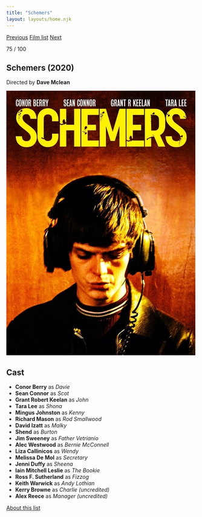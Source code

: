 ```yaml
---
title: "Schemers"
layout: layouts/home.njk
---
```


<nav class="films">
  <a class="prev" href="../first-cow">Previous</a>
  <a href="../">Film list</a>
  <a class="next" href="../eternal-beauty">Next</a>
</nav>

<p>75 / 100</p>

<article class="film">
  <h1>Schemers (2020)</h1>

  <p class="director">
    Directed by <strong>Dave Mclean</strong>
  </p>

  <img src="../films/posters/schemers.jpg" alt="">

  <h2>
    Cast
  </h2>
  <ul>
    <li><strong>Conor Berry</strong> as <em>Davie</em></li>
<li><strong>Sean Connor</strong> as <em>Scot</em></li>
<li><strong>Grant Robert Keelan</strong> as <em>John</em></li>
<li><strong>Tara Lee</strong> as <em>Shona</em></li>
<li><strong>Mingus Johnston</strong> as <em>Kenny</em></li>
<li><strong>Richard Mason</strong> as <em>Rod Smallwood</em></li>
<li><strong>David Izatt</strong> as <em>Malky</em></li>
<li><strong>Shend</strong> as <em>Burton</em></li>
<li><strong>Jim Sweeney</strong> as <em>Father Vetrianio</em></li>
<li><strong>Alec Westwood</strong> as <em>Bernie McConnell</em></li>
<li><strong>Liza Callinicos</strong> as <em>Wendy</em></li>
<li><strong>Melissa De Mol</strong> as <em>Secretary</em></li>
<li><strong>Jenni Duffy</strong> as <em>Sheena</em></li>
<li><strong>Iain Mitchell Leslie</strong> as <em>The Bookie</em></li>
<li><strong>Ross F. Sutherland</strong> as <em>Fizzog</em></li>
<li><strong>Keith Warwick</strong> as <em>Andy Lothian</em></li>
<li><strong>Kerry Browne</strong> as <em>Charlie (uncredited)</em></li>
<li><strong>Alex Reece</strong> as <em>Manager (uncredited)</em></li>
  </ul>
</article>
<footer>
  <a href="../about">About this list</a>
</footer>
